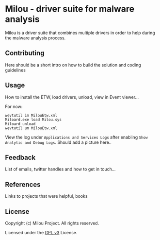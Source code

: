 # Milou - driver suite for malware analysis

Milou is a driver suite that combines multiple drivers in order to help during the malware analysis
process.

## Contributing

Here should be a short intro on how to build the solution and coding guidelines

## Usage

How to install the ETW, load drivers, unload, view in Event viewer...

For now:
```
wevtutil im MilouEtw.xml
Miloard.exe load Milou.sys
Miloard unload
wevtutil um MilouEtw.xml
```

View the log under `Applications and Services Logs` after enabling `Show Analytic and Debug Logs`.
Should add a picture here..

## Feedback

List of emails, twitter handles and how to get in touch...

## References

Links to projects that were helpful, books

## License

Copyright (c) Milou Project. All rights reserved.

Licensed under the [GPL v3](https://github.com/0xcpu/Milou/blob/master/LICENSE) License.
